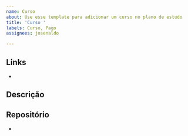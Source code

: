 ```yaml
---
name: Curso
about: Use esse template para adicionar um curso no plano de estudo
title: 'Curso '
labels: Curso, Pago
assignees: josenaldo

---
```


## Links

-

## Descrição



## Repositório

-
